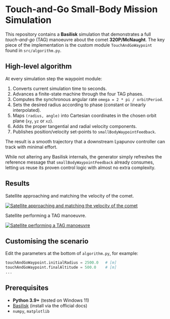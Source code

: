 # Touch-and-Go Small-Body Mission Simulation

This repository contains a **Basilisk** simulation that demonstrates a full _touch-and-go_ (TAG) manoeuvre about the comet **320P/McNaught**. The key piece of the implementation is the custom module
`TouchAndGoWaypoint` found in `src/algorithm.py`.

## High-level algorithm

At every simulation step the waypoint module:

1. Converts current simulation time to seconds.
2. Advances a finite-state machine through the four TAG phases.
3. Computes the synchronous angular rate `omega = 2 * pi / orbitPeriod`.
4. Sets the desired radius according to phase (constant or linearly
   interpolated).
5. Maps `(radius, angle)` into Cartesian coordinates in the chosen orbit plane
   (`xy`, `yz` or `xz`).
6. Adds the proper tangential and radial velocity components.
7. Publishes position/velocity set-points to `smallBodyWaypointFeedback`.

The result is a smooth trajectory that a downstream Lyapunov controller can
track with minimal effort.

While not altering any Basilisk internals, the generator simply refreshes the
reference message that `smallBodyWaypointFeedback` already consumes, letting us
reuse its proven control logic with almost no extra complexity.

## Results

Satellite approaching and matching the velocity of the comet.

[![Satellite approaching and matching the velocity of the comet](https://img.youtube.com/vi/ny_BQGWEuPo/0.jpg)](https://youtu.be/ny_BQGWEuPo)

Satellite performing a TAG manoeuvre.

[![Satellite performing a TAG manoeuvre](https://img.youtube.com/vi/W7yJJXV50ng/0.jpg)](https://youtu.be/W7yJJXV50ng)

## Customising the scenario

Edit the parameters at the bottom of `algorithm.py`, for example:

```python
touchAndGoWaypoint.initialRadius = 2500.0   # [m]
touchAndGoWaypoint.finalAltitude = 500.0    # [m]
...
```

## Prerequisites

* **Python 3.9+** (tested on Windows 11)
* [Basilisk](https://github.com/AGI/Basilisk) (install via the official docs)
* `numpy`, `matplotlib`
